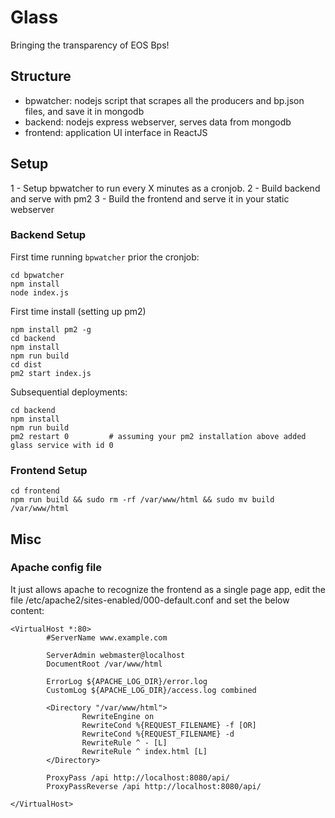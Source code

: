 # Glass

Bringing the transparency of EOS Bps!

## Structure

- bpwatcher: nodejs script that scrapes all the producers and bp.json files, and save it in mongodb
- backend: nodejs express webserver, serves data from mongodb
- frontend: application UI interface in ReactJS

## Setup

1 - Setup bpwatcher to run every X minutes as a cronjob.
2 - Build backend and serve with pm2
3 - Build the frontend and serve it in your static webserver

### Backend Setup

First time running `bpwatcher` prior the cronjob:
```
cd bpwatcher
npm install
node index.js
```

First time install (setting up pm2)
```
npm install pm2 -g
cd backend
npm install
npm run build
cd dist
pm2 start index.js
```

Subsequential deployments:
```
cd backend
npm install
npm run build
pm2 restart 0         # assuming your pm2 installation above added glass service with id 0
```

### Frontend Setup

```
cd frontend
npm run build && sudo rm -rf /var/www/html && sudo mv build /var/www/html
```

## Misc

### Apache config file

It just allows apache to recognize the frontend as a single page app, edit
the file /etc/apache2/sites-enabled/000-default.conf and set the below content:

```
<VirtualHost *:80>
        #ServerName www.example.com

        ServerAdmin webmaster@localhost
        DocumentRoot /var/www/html

        ErrorLog ${APACHE_LOG_DIR}/error.log
        CustomLog ${APACHE_LOG_DIR}/access.log combined

        <Directory "/var/www/html">
                RewriteEngine on
                RewriteCond %{REQUEST_FILENAME} -f [OR]
                RewriteCond %{REQUEST_FILENAME} -d
                RewriteRule ^ - [L]
                RewriteRule ^ index.html [L]
        </Directory>

        ProxyPass /api http://localhost:8080/api/
        ProxyPassReverse /api http://localhost:8080/api/

</VirtualHost>
```
